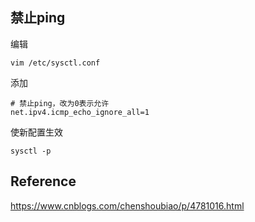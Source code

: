 ## 禁止ping

编辑

```shell
vim /etc/sysctl.conf
```

添加

```shell
# 禁止ping，改为0表示允许
net.ipv4.icmp_echo_ignore_all=1
```

使新配置生效

```shell
sysctl -p
```



## Reference

<https://www.cnblogs.com/chenshoubiao/p/4781016.html>